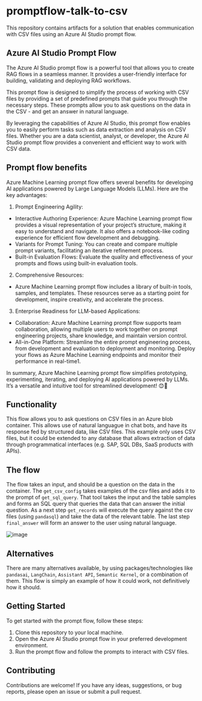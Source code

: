 # promptflow-talk-to-csv

This repository contains artifacts for a solution that enables communication with CSV files using an Azure AI Studio prompt flow.

## Azure AI Studio Prompt Flow

The Azure AI Studio prompt flow is a powerful tool that allows you to create RAG flows in a seamless manner. It provides a user-friendly interface for building, validating and deploying RAG workflows. 

This prompt flow is designed to simplify the process of working with CSV files by providing a set of predefined prompts that guide you through the necessary steps. These prompts allow you to ask questions on the data in the CSV - and get an answer in natural language.

By leveraging the capabilities of Azure AI Studio, this prompt flow enables you to easily perform tasks such as data extraction and analysis on CSV files. Whether you are a data scientist, analyst, or developer, the Azure AI Studio prompt flow provides a convenient and efficient way to work with CSV data.

## Prompt flow benefits
Azure Machine Learning prompt flow offers several benefits for developing AI applications powered by Large Language Models (LLMs). Here are the key advantages:

1. Prompt Engineering Agility:
  - Interactive Authoring Experience: Azure Machine Learning prompt flow provides a visual representation of your project’s structure, making it easy to understand and navigate. It also offers a notebook-like coding experience for efficient flow development and debugging.
  - Variants for Prompt Tuning: You can create and compare multiple prompt variants, facilitating an iterative refinement process.
  - Built-in Evaluation Flows: Evaluate the quality and effectiveness of your prompts and flows using built-in evaluation tools.
2. Comprehensive Resources:
  - Azure Machine Learning prompt flow includes a library of built-in tools, samples, and templates. These resources serve as a starting point for development, inspire creativity, and accelerate the process.
3. Enterprise Readiness for LLM-based Applications:
  - Collaboration: Azure Machine Learning prompt flow supports team collaboration, allowing multiple users to work together on prompt engineering projects, share knowledge, and maintain version control.
  - All-in-One Platform: Streamline the entire prompt engineering process, from development and evaluation to deployment and monitoring. Deploy your flows as Azure Machine Learning endpoints and monitor their performance in real-time1.

In summary, Azure Machine Learning prompt flow simplifies prototyping, experimenting, iterating, and deploying AI applications powered by LLMs. It’s a versatile and intuitive tool for streamlined development! 😊🚀

## Functionality
This flow allows you to ask questions on CSV files in an Azure blob container. This allows use of natural languague in chat bots, and have its response fed by structured data, like CSV files. This example only uses CSV files, but it could be extended to any database that allows extraction of data through programmatical interfaces (e.g. SAP, SQL DBs, SaaS products with APIs).


## The flow
The flow takes an input, and should be a question on the data in the container. The `get_csv_config` takes examples of the csv files and adds it to the prompt of `get_sql_query`. That tool takes the input and the table samples and forms an SQL query that queries the data that can answer the initial question. As a next step `get_records` will execute the query against the csv files (using `pandasql`) and take the data of the relevant table. The last step `final_answer` will form an answer to the user using natural language.

![image](https://github.com/onno101/promptflow-talk-to-csv/assets/77727051/7c79e7ed-b41f-46db-8e40-7c1dc98ad15b)


## Alternatives

There are many alternatives available, by using packages/technologies like `pandasai`, `LangChain`, `Assistant API`, `Semantic Kernel`, or a combination of them. This flow is simply an example of how it could work, not definitively how it should.

## Getting Started

To get started with the prompt flow, follow these steps:

1. Clone this repository to your local machine.
2. Open the Azure AI Studio prompt flow in your preferred development environment.
3. Run the prompt flow and follow the prompts to interact with CSV files.

## Contributing

Contributions are welcome! If you have any ideas, suggestions, or bug reports, please open an issue or submit a pull request.
